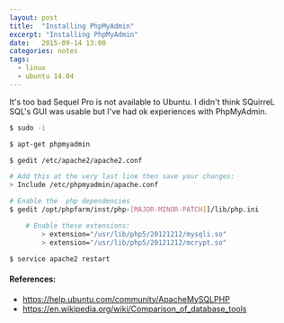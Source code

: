 ```yaml
---
layout: post
title:  "Installing PhpMyAdmin"
excerpt: "Installing PhpMyAdmin"
date:   2015-09-14 13:00
categories: notes
tags: 
  - linux
  - ubuntu 14.04
---
```


It's too bad Sequel Pro is not available to Ubuntu.  I didn't think SQuirreL SQL's GUI was usable but I've had ok experiences with PhpMyAdmin.

```bash
$ sudo -i

$ apt-get phpmyadmin

$ gedit /etc/apache2/apache2.conf

# Add this at the very last line then save your changes:
> Include /etc/phpmyadmin/apache.conf

# Enable the  php dependencies
$ gedit /opt/phpfarm/inst/php-[MAJOR-MINOR-PATCH]]/lib/php.ini

    # Enable these extensions:
        > extension="/usr/lib/php5/20121212/mysqli.so"
        > extension="/usr/lib/php5/20121212/mcrypt.so"

$ service apache2 restart
```

<aside>
    <h4>References:</h4>
    <ul>
        <li><a href="https://help.ubuntu.com/community/ApacheMySQLPHP" target="_blank">https://help.ubuntu.com/community/ApacheMySQLPHP</a></li>
        <li><a href="https://en.wikipedia.org/wiki/Comparison_of_database_tools" target="_blank">https://en.wikipedia.org/wiki/Comparison_of_database_tools</a></li>
    </ul>
</aside>